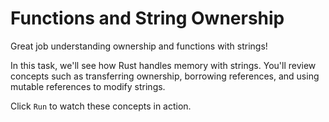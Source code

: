 # Functions and String Ownership

Great job understanding ownership and functions with strings!

In this task, we'll see how Rust handles memory with strings. You'll review concepts such as transferring ownership, borrowing references, and using mutable references to modify strings.

Click `Run` to watch these concepts in action.
